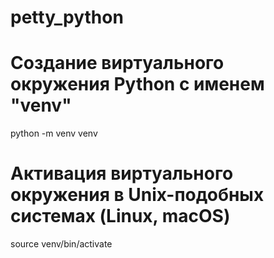 # petty_python
# Создание виртуального окружения Python с именем "venv"
python -m venv venv

# Активация виртуального окружения в Unix-подобных системах (Linux, macOS)
source venv/bin/activate
